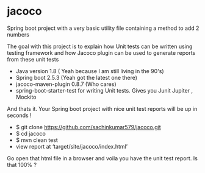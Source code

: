 # jacoco

Spring boot project with a very basic utility file containing a method to add 2 numbers

The goal with this project is to explain how Unit tests can be written using testing
framework and how Jacoco plugin can be used to generate reports from these unit tests

- Java version 1.8 ( Yeah because I am still living in the 90's)
- Spring boot 2.5.3 (Yeah got the latest one there)
- jacoco-maven-plugin 0.8.7 (Who cares) 
- spring-boot-starter-test for writing Unit tests. Gives you Junit Jupiter , Mockito 

And thats it. Your Spring boot project with nice unit test reports will be up in seconds ! 

- $ git clone https://github.com/sachinkumar579/jacoco.git
- $ cd jacoco
- $ mvn clean test
- view report at ‘target/site/jacoco/index.html’

Go open that html file in a browser and voila you have the unit test report. Is that 100% ? 
